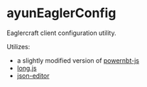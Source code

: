 # ayunEaglerConfig
Eaglercraft client configuration utility.

Utilizes:
- a slightly modified version of [powernbt-js](https://github.com/DPOH-VAR/powernbt-js)
- [long.js](https://github.com/dcodeIO/Long.js)
- [json-editor](https://github.com/json-editor/json-editor)
